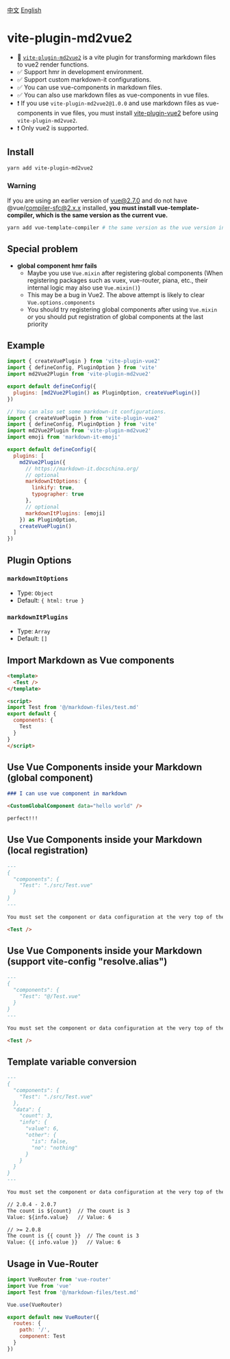 [中文](https://github.com/LiangQuanQing/vite-plugin-md2vue2/blob/main/readme_cn.md)
[English](https://github.com/LiangQuanQing/vite-plugin-md2vue2/blob/main/readme.md)

# vite-plugin-md2vue2

- 🌟 [`vite-plugin-md2vue2`](https://www.npmjs.com/package/vite-plugin-md2vue2) is a vite plugin for transforming markdown files to vue2 render functions.
- ✅ Support hmr in development environment.
- ✅ Support custom markdown-it configurations.
- ✅ You can use vue-components in markdown files.
- ✅ You can also use markdown files as vue-components in vue files.
- ❗ If you use `vite-plugin-md2vue2@1.0.0` and use markdown files as vue-components in vue files, you must install [vite-plugin-vue2](https://github.com/underfin/vite-plugin-vue2) before using `vite-plugin-md2vue2`.
- ❗ Only vue2 is supported. 

## Install

```bash
yarn add vite-plugin-md2vue2
```

### Warning

If you are using an earlier version of vue@2.7.0 and do not have @vue/compiler-sfc@2.x.x installed, **you must install vue-template-compiler, which is the same version as the current vue.**

```bash
yarn add vue-template-compiler # the same version as the vue version in your project
```

## Special problem

- **global component hmr fails**
  - Maybe you use `Vue.mixin` after registering global components (When registering packages such as vuex, vue-router, piana, etc., their internal logic may also use `Vue.mixin()`)
  - This may be a bug in Vue2. The above attempt is likely to clear `Vue.options.components`
  - You should try registering global components after using `Vue.mixin` or you should put registration of global components at the last priority


## Example
```js
import { createVuePlugin } from 'vite-plugin-vue2'
import { defineConfig, PluginOption } from 'vite'
import md2Vue2Plugin from 'vite-plugin-md2vue2'

export default defineConfig({
  plugins: [md2Vue2Plugin() as PluginOption, createVuePlugin()]
})
```

```js
// You can also set some markdown-it configurations.
import { createVuePlugin } from 'vite-plugin-vue2'
import { defineConfig, PluginOption } from 'vite'
import md2Vue2Plugin from 'vite-plugin-md2vue2'
import emoji from 'markdown-it-emoji'

export default defineConfig({
  plugins: [
    md2Vue2Plugin({
      // https://markdown-it.docschina.org/
      // optional
      markdownItOptions: {
        linkify: true,
        typographer: true
      },
      // optional
      markdownItPlugins: [emoji]
    }) as PluginOption,
    createVuePlugin()
  ]
})
```

## Plugin Options
### `markdownItOptions`
  - Type: `Object`
  - Default: `{ html: true }`
### `markdownItPlugins`
  - Type: `Array`
  - Default: `[]`


## Import Markdown as Vue components

```html
<template>
  <Test />
</template>

<script>
import Test from '@/markdown-files/test.md'
export default {
  components: {
    Test
  }
}
</script>
```

## Use Vue Components inside your Markdown (global component)

```md
### I can use vue component in markdown

<CustomGlobalComponent data="hello world" />

perfect!!!
```

## Use Vue Components inside your Markdown (local registration)

```md
---
{
  "components": {
    "Test": "./src/Test.vue"
  }
}
---

You must set the component or data configuration at the very top of the md file.

<Test />
```

## Use Vue Components inside your Markdown (support vite-config "resolve.alias")

```md
---
{
  "components": {
    "Test": "@/Test.vue"
  }
}
---

You must set the component or data configuration at the very top of the md file.

<Test />
```

## Template variable conversion

```md
---
{
  "components": {
    "Test": "./src/Test.vue"
  },
  "data": {
    "count": 3,
    "info": {
      "value": 6,
      "other": {
        "is": false,
        "no": "nothing"
      }
    }
  }
}
---

You must set the component or data configuration at the very top of the md file.

// 2.0.4 - 2.0.7
The count is ${count}  // The count is 3
Value: ${info.value}   // Value: 6

// >= 2.0.8
The count is {{ count }}  // The count is 3
Value: {{ info.value }}   // Value: 6
```

## Usage in Vue-Router

```js
import VueRouter from 'vue-router'
import Vue from 'vue'
import Test from '@/markdown-files/test.md'

Vue.use(VueRouter)

export default new VueRouter({
  routes: {
    path: '/',
    component: Test
  }
})
```

